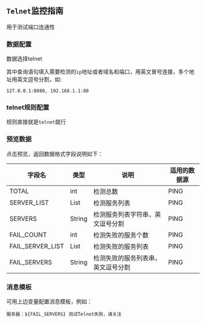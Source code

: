 ## `Telnet`监控指南

用于测试端口连通性

### 数据配置

数据选择telnet

其中查询语句填入需要检测的`ip`地址或者域名和端口，用英文冒号连接，多个地址用英文逗号分割，如:

```
127.0.0.1:8080, 192.168.1.1:80
```

### telnet规则配置

规则直接就是`telnet`就行

### 预览数据

点击预览，返回数据格式字段说明如下：

 字段名  | 类型     | 说明  | 适用的数据源
-------- |----------| ------- | -----
TOTAL | int | 检测总数 | PING
SERVER_LIST | List<String> | 检测服务列表 | PING
SERVERS | String | 检测服务列表字符串，英文逗号分割 | PING
FAIL_COUNT | int | 检测失败的服务个数 | PING
FAIL_SERVER_LIST | List<String> | 检测失败的服务列表 | PING
FAIL_SERVERS | String | 检测失败的服务列表串，英文逗号分割 | PING

### 消息模板

可用上边变量配置消息模板，例如：

```
服务器：${FAIL_SERVERS} 测试Telnet失败，请关注
```
